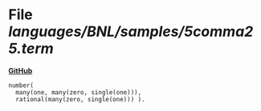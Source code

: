 # File _languages/BNL/samples/5comma25.term_
**[GitHub](https://github.com/softlang/yas/blob/master/languages/BNL/samples/5comma25.term)**
```
number(
  many(one, many(zero, single(one))),
  rational(many(zero, single(one))) ).
```
